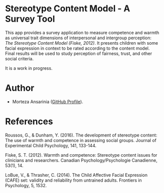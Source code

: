 # Stereotype Content Model - A Survey Tool

This app provides a survey application to measure competence and warmth as universal trait dimensions of interpersonal and intergroup perception: *The Stereotype Content Model (Fiske, 2012)*.
It presents children with some facial expression in context to be rated according to the content model. Final results will be used to study perception of fairness, trust, and other social criteria.

It is a work in progress.

# Author

- Morteza Ansarinia ([GitHub Profile](http://github.com/morteza)).

# References

Roussos, G., & Dunham, Y. (2016). The development of stereotype content: The use of warmth and competence in assessing social groups. Journal of Experimental Child Psychology, 141, 133-144.

Fiske, S. T. (2012). Warmth and competence: Stereotype content issues for clinicians and researchers. Canadian Psychology/Psychologie Canadienne, 53(1), 14.

LoBue, V., & Thrasher, C. (2014). The Child Affective Facial Expression (CAFE) set: validity and reliability from untrained adults. Frontiers in Psychology, 5, 1532.
